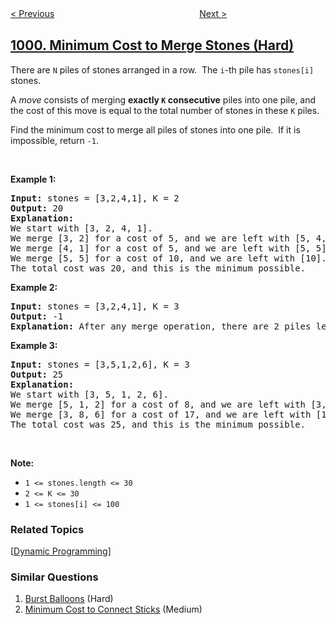 <!--|This file generated by command(leetcode description); DO NOT EDIT.    |-->
<!--+----------------------------------------------------------------------+-->
<!--|@author    openset <openset.wang@gmail.com>                           |-->
<!--|@link      https://github.com/openset                                 |-->
<!--|@home      https://github.com/openset/leetcode                        |-->
<!--+----------------------------------------------------------------------+-->

[< Previous](../available-captures-for-rook "Available Captures for Rook")
　　　　　　　　　　　　　　　　
[Next >](../grid-illumination "Grid Illumination")

## [1000. Minimum Cost to Merge Stones (Hard)](https://leetcode.com/problems/minimum-cost-to-merge-stones "合并石头的最低成本")

<p>There are <code>N</code> piles of stones arranged in a row.&nbsp; The <code>i</code>-th pile has <code>stones[i]</code> stones.</p>

<p>A <em>move</em> consists of merging <strong>exactly&nbsp;<code>K</code>&nbsp;consecutive</strong> piles into one pile, and the cost of this move is equal to the total number of stones in these <code>K</code> piles.</p>

<p>Find the minimum cost to merge all piles of stones into one pile.&nbsp; If it is impossible, return <code>-1</code>.</p>

<p>&nbsp;</p>

<div>
<p><strong>Example 1:</strong></p>

<pre>
<strong>Input: </strong>stones = <span id="example-input-1-1">[3,2,4,1]</span>, K = <span id="example-input-1-2">2</span>
<strong>Output: </strong><span id="example-output-1">20</span>
<strong>Explanation: </strong>
We start with [3, 2, 4, 1].
We merge [3, 2] for a cost of 5, and we are left with [5, 4, 1].
We merge [4, 1] for a cost of 5, and we are left with [5, 5].
We merge [5, 5] for a cost of 10, and we are left with [10].
The total cost was 20, and this is the minimum possible.
</pre>

<div>
<p><strong>Example 2:</strong></p>

<pre>
<strong>Input: </strong>stones = <span id="example-input-2-1">[3,2,4,1]</span>, K = <span id="example-input-2-2">3</span>
<strong>Output: </strong><span id="example-output-2">-1</span>
<strong>Explanation: </strong>After any merge operation, there are 2 piles left, and we can&#39;t merge anymore.  So the task is impossible.
</pre>

<div>
<p><strong>Example 3:</strong></p>

<pre>
<strong>Input: </strong>stones = <span id="example-input-3-1">[3,5,1,2,6]</span>, K = <span id="example-input-3-2">3</span>
<strong>Output: </strong><span id="example-output-3">25</span>
<strong>Explanation: </strong>
We start with [3, 5, 1, 2, 6].
We merge [5, 1, 2] for a cost of 8, and we are left with [3, 8, 6].
We merge [3, 8, 6] for a cost of 17, and we are left with [17].
The total cost was 25, and this is the minimum possible.
</pre>

<p>&nbsp;</p>

<p><strong><span>Note:</span></strong></p>

<ul>
	<li><code><span>1 &lt;= stones.length &lt;= 30</span></code></li>
	<li><code><span>2 &lt;= K &lt;= 30</span></code></li>
	<li><code><span>1 &lt;= stones[i] &lt;= 100</span></code></li>
</ul>
</div>
</div>
</div>

### Related Topics
  [[Dynamic Programming](../../tag/dynamic-programming/README.md)]

### Similar Questions
  1. [Burst Balloons](../burst-balloons) (Hard)
  1. [Minimum Cost to Connect Sticks](../minimum-cost-to-connect-sticks) (Medium)
